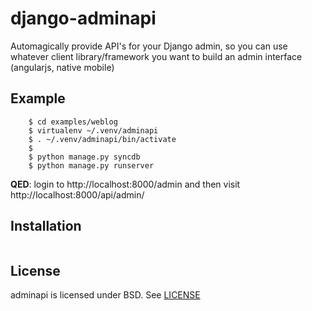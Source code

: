 # django-adminapi

Automagically provide API's for your Django admin, so you
can use whatever client library/framework you want to build
an admin interface (angularjs, native mobile)

## Example

```
    $ cd examples/weblog
    $ virtualenv ~/.venv/adminapi
    $ . ~/.venv/adminapi/bin/activate
    $
    $ python manage.py syncdb
    $ python manage.py runserver
```

**QED**: login to http://localhost:8000/admin and then
visit http://localhost:8000/api/admin/

## Installation

```
```

## License

adminapi is licensed under BSD.  See [LICENSE](https://github.com/pcaulagi/django-adminapi/blob/master/LICENSE)
